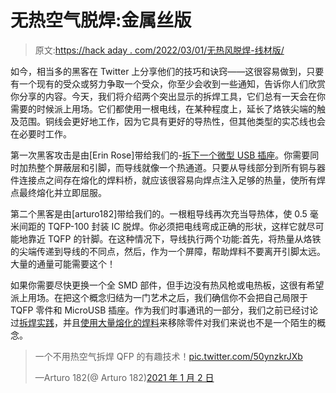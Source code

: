# 无热空气脱焊:金属丝版

> 原文:[https://hack aday . com/2022/03/01/无热风脱焊-线材版/](https://hackaday.com/2022/03/01/desoldering-without-hot-air-piece-of-wire-edition/)

如今，相当多的黑客在 Twitter 上分享他们的技巧和诀窍——这很容易做到，只要有一个现有的受众或努力争取一个受众，你至少会收到一些通知，告诉你人们欣赏你分享的内容。今天，我们将介绍两个突出显示的拆焊工具，它们总有一天会在你需要的时候派上用场。它们都使用一根电线，在某种程度上，延长了烙铁尖端的触及范围。铜线会更好地工作，因为它具有更好的导热性，但其他类型的实芯线也会在必要时工作。

第一次黑客攻击是由[Erin Rose]带给我们的-[拆下一个微型 USB 插座](https://twitter.com/ErinTheSmall/status/1486021446895874056)。你需要同时加热整个屏蔽层和引脚，而导线就像一个热通道。只要从导线部分到所有铜与器件连接点之间存在熔化的焊料桥，就应该很容易向焊点注入足够的热量，使所有焊点最终熔化并立即屈服。

第二个黑客是由[arturo182]带给我们的。一根粗导线再次充当导热体，使 0.5 毫米间距的 TQFP-100 封装 IC 脱焊。你必须把电线弯成正确的形状，这样它就尽可能地靠近 TQFP 的针脚。在这种情况下，导线执行两个功能:首先，将热量从烙铁的尖端传递到导线的不同点，然后，作为一个屏障，帮助焊料不要离开引脚太远。大量的通量可能需要这个！

如果你需要尽快更换一个全 SMD 部件，但手边没有热风枪或电热板，这很有希望派上用场。在把这个概念归结为一门艺术之后，我们确信你不会把自己局限于 TQFP 零件和 MicroUSB 插座。作为我们时事通讯的一部分，我们之前已经讨论过[拆焊实践](https://hackaday.com/2021/07/24/learning-to-desolder-gracefully/)，并且[使用大量熔化的焊料](https://hackaday.com/2021/07/24/solder-bridges-aid-desoldering/)来移除零件对我们来说也不是一个陌生的概念。

> 一个不用热空气拆焊 QFP 的有趣技术！[pic.twitter.com/50ynzkrJXb](https://t.co/50ynzkrJXb)
> 
> —Arturo 182(@ Arturo 182)[2021 年 1 月 2 日](https://twitter.com/arturo182/status/1345429743701815296?ref_src=twsrc%5Etfw)